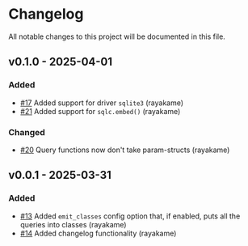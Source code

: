 # Changelog
All notable changes to this project will be documented in this file.


## v0.1.0 - 2025-04-01
### Added
* [#17](https://github.com/rayakame/sqlc-gen-better-python/pull/17) Added support for driver `sqlite3` (rayakame)
* [#21](https://github.com/rayakame/sqlc-gen-better-python/pull/21) Added support for `sqlc.embed()` (rayakame)
### Changed
* [#20](https://github.com/rayakame/sqlc-gen-better-python/pull/20) Query functions now don't take param-structs (rayakame)

## v0.0.1 - 2025-03-31
### Added
* [#13](https://github.com/rayakame/sqlc-gen-better-python/pull/13) Added `emit_classes` config option that, if enabled, puts all the queries into classes (rayakame)
* [#14](https://github.com/rayakame/sqlc-gen-better-python/pull/14) Added changelog functionality (rayakame)
